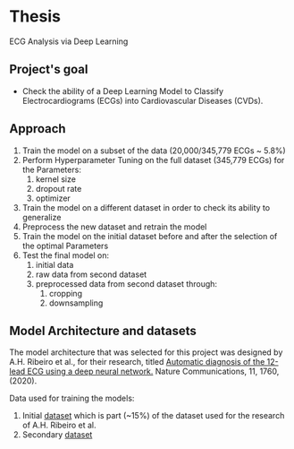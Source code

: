 # Thesis
ECG Analysis via Deep Learning

## Project's goal

- Check the ability of a Deep Learning Model to Classify Electrocardiograms (ECGs) into Cardiovascular Diseases (CVDs).


## Approach

1. Train the model on a subset of the data (20,000/345,779 ECGs ~ 5.8%)
2. Perform Hyperparameter Tuning on the full dataset (345,779 ECGs) for the Parameters: 
    1. kernel size
    2. dropout rate
    3. optimizer
3. Train the model on a different dataset in order to check its ability to generalize
4. Preprocess the new dataset and retrain the model
5. Train the model on the initial dataset before and after the selection of the optimal Parameters
6. Test the final model on:
    1. initial data
    2. raw data from second dataset
    3. preprocessed data from second dataset through:
        1. cropping
        2. downsampling
        

## Model Architecture and datasets

The model architecture that was selected for this project was designed by A.H. Ribeiro et al., for their research, titled
[Automatic diagnosis of the 12-lead ECG using a deep neural network.](https://www.nature.com/articles/s41467-020-15432-4) Nature Communications, 11, 1760, (2020).

Data used for training the models:

1. Initial [dataset](https://zenodo.org/record/4916206) which is part (~15%) of the dataset used for the research of A.H. Ribeiro et al.
2. Secondary [dataset](https://physionet.org/content/ptb-xl/1.0.3/)
